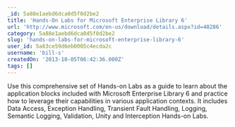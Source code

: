 ```yaml
---
_id: 5a88e1aebd6dca0d5f0d2be2
title: 'Hands-On Labs for Microsoft Enterprise Library 6'
url: 'http://www.microsoft.com/en-us/download/details.aspx?id=40286'
category: 5a88e1aebd6dca0d5f0d2be2
slug: 'hands-on-labs-for-microsoft-enterprise-library-6'
user_id: 5a83ce59d6eb0005c4ecda2c
username: 'bill-s'
createdOn: '2013-10-05T06:42:36.000Z'
tags: []
---
```


Use this comprehensive set of Hands-on Labs as a guide to learn about the application blocks included with Microsoft Enterprise Library 6 and practice how to leverage their capabilities in various application contexts. It includes Data Access, Exception Handling, Transient Fault Handling, Logging, Semantic Logging, Validation, Unity and Interception Hands-on Labs.
